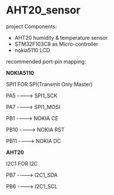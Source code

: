 # AHT20_sensor
project Components:
* AHT20 humidity & temperature sensor 
* STM32F103C8 as Micro-controller
* nokia5110 LCD

recommended port-pin mapping:

**NOKIA5110**

SPI1 FOR SPI(Transmit Only Master)

PA5  ----> SPI1_SCK 

PA7  ----> SPI1_MOSI

PB1  ----> NOKIA CE

PB10 ----> NOKIA RST

PB11 ----> NOKIA DC






**AHT20**

I2C1 FOR I2C

PB7 ----> I2C1_SDA

PB6 ----> I2C1_SCL


